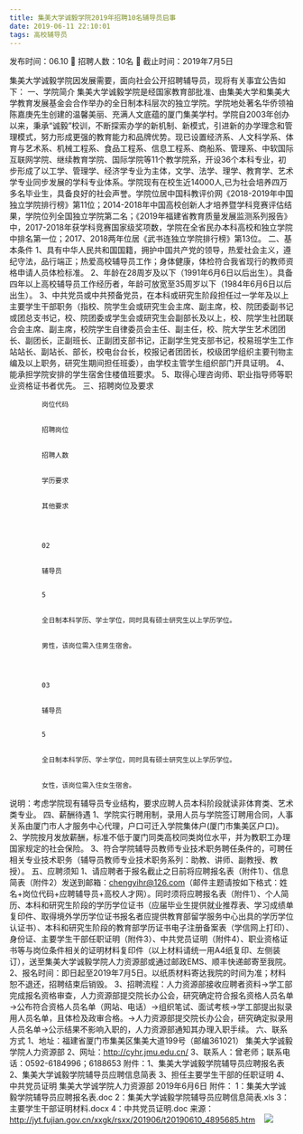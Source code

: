 ```yaml
---
title: 集美大学诚毅学院2019年招聘10名辅导员启事
date: 2019-06-11 22:10:01
tags: 高校辅导员
---
```

发布时间：06.10   🌟   招聘人数：10名   🌈   截止时间：2019年7月5日
<!-- more -->
集美大学诚毅学院因发展需要，面向社会公开招聘辅导员，现将有关事宜公告如下：
一、学院简介
集美大学诚毅学院是经国家教育部批准、由集美大学和集美大学教育发展基金会合作举办的全日制本科层次的独立学院。学院地处著名华侨领袖陈嘉庚先生创建的温馨美丽、充满人文底蕴的厦门集美学村。学院自2003年创办以来，秉承“诚毅”校训，不断探索办学的新机制、新模式，引进新的办学理念和管理模式，努力形成更强的教育能力和品牌优势。现已设置经济系、人文科学系、体育与艺术系、机械工程系、食品工程系、信息工程系、商船系、管理系、中软国际互联网学院、继续教育学院、国际学院等11个教学院系，开设36个本科专业，初步形成了以工学、管理学、经济学专业为主体，文学、法学、理学、教育学、艺术学专业同步发展的学科专业体系。学院现有在校生近14000人,已为社会培养四万多名毕业生，具备良好的社会声誉。学院位居中国科教评价网《2018-2019年中国独立学院排行榜》第11位；2014-2018年中国高校创新人才培养暨学科竞赛评估结果，学院位列全国独立学院第二名；《2019年福建省教育质量发展监测系列报告》中，2017-2018年获学科竞赛国家级奖项数，学院在全省民办本科高校和独立学院中排名第一位；2017、2018两年位居《武书连独立学院排行榜》第13位。
二、基本条件
1、具有中华人民共和国国籍，拥护中国共产党的领导，热爱社会主义，遵纪守法，品行端正；热爱高校辅导员工作；身体健康，体检符合我省现行的教师资格申请人员体检标准。
2、年龄在28周岁及以下（1991年6月6日以后出生）。具备四年以上高校辅导员工作经历者，年龄可放宽至35周岁以下（1984年6月6日以后出生）。
3、中共党员或中共预备党员，在本科或研究生阶段担任过一学年及以上主要学生干部职务（指校、院学生会或研究生会主席、副主席，校、院团委副书记或团总支书记，校、院团委或学生会或研究生会副部长及以上，校、院学生社团联合会主席、副主席，校院学生自律委员会主任、副主任，校、院大学生艺术团团长、副团长，正副班长、正副团支部书记，正副学生党支部书记，校易班学生工作站站长、副站长、部长，校电台台长，校报记者团团长，校级团学组织主要刊物主编及以上职务，研究生期间担任班委），由学校主管学生组织部门开具证明。
4、能承担学院安排的学生宿舍住楼值班要求。
5、取得心理咨询师、职业指导师等职业资格证书者优先。
三、招聘岗位及要求

    
        
            
            岗位代码
            
            
            招聘岗位
            
            
            招聘人数
            
            
            学历要求
            
            
            其他要求
            
        
        
            
            02
            
            
            辅导员
            
            
            5
            
            
            全日制本科学历、学士学位，同时具有硕士研究生以上学历学位。
            
            
            男性，该岗位需入住男生宿舍。
            
        
        
            
            03
            
            
            辅导员
            
            
            5
            
            
            全日制本科学历、学士学位，同时具有硕士研究生以上学历学位。
            
            
            女性，该岗位需入住女生宿舍。
            
        
    

说明：考虑学院现有辅导员专业结构，要求应聘人员本科阶段就读非体育类、艺术类专业。
四、薪酬待遇
1、学院实行聘用制，录用人员与学院签订聘用合同，人事关系由厦门市人才服务中心代理，户口可迁入学院集体户(厦门市集美区户口)。
2、学院按月发放薪酬，标准不低于厦门同类高校同类岗位水平，并为教职工办理国家规定的社会保险。
3、符合学院辅导员教师专业技术职务聘任条件的，可聘任相关专业技术职务（辅导员教师专业技术职务系列：助教、讲师、副教授、教授）。
五、应聘须知
1、请应聘者于报名截止之日前将应聘报名表（附件1）、信息简表（附件2）发送到邮箱：chengyihr@126.com（邮件主题请按如下格式：姓名+岗位代码+应聘辅导员+高校人才网）。同时须将应聘报名表（附件1）、个人简历、本科和研究生阶段的学历学位证书（应届毕业生提供就业推荐表、学习成绩单复印件、取得境外学历学位证书报名者应提供教育部留学服务中心出具的学历学位认证书）、本科和研究生阶段的教育部学历证书电子注册备案表（学信网上打印）、身份证、主要学生干部任职证明（附件3）、中共党员证明（附件4）、职业资格证书等与岗位条件相关的证明材料复印件（以上材料请统一用A4纸复印、左侧装订），送至集美大学诚毅学院人力资源部或通过邮政EMS、顺丰快递邮寄至我院。
2、报名时间：即日起至2019年7月5日。以纸质材料寄达我院的时间为准；材料恕不退还，招聘结束后销毁。
3、招聘流程：人力资源部接收应聘者资料→学工部完成报名资格审查，人力资源部提交院长办公会，研究确定符合报名资格人员名单→公布符合资格人员名单（网站、电话）→组织笔试、面试考核→学工部提出拟录用人员名单，且体检及政审合格。→人力资源部提交院长办公会，研究确定拟录用人员名单→公示结果不影响入职的，人力资源部通知其办理入职手续。
六、联系方式
1、地址：福建省厦门市集美区集美大道199号（邮编361021）
集美大学诚毅学院人力资源部
2、网址：http://cyhr.jmu.edu.cn/
3、联系人：曾老师；联系电话：0592-6184996；6188653
附件：1、集美大学诚毅学院辅导员应聘报名表
2、集美大学诚毅学院辅导员应聘信息简表
3、担任主要学生干部的任职证明
4、中共党员证明
集美大学诚学院人力资源部
2019年6月6日
附件：
1：集美大学诚毅学院辅导员应聘报名表.doc
2：集美大学诚毅学院辅导员应聘信息简表.xls
3：主要学生干部证明材料.docx
4：中共党员证明.doc
来源：
http://jyt.fujian.gov.cn/xxgk/rsxx/201906/t20190610_4895685.htm
 
 ![](https://cdn.weiweiblog.cn/20181015134814.png)